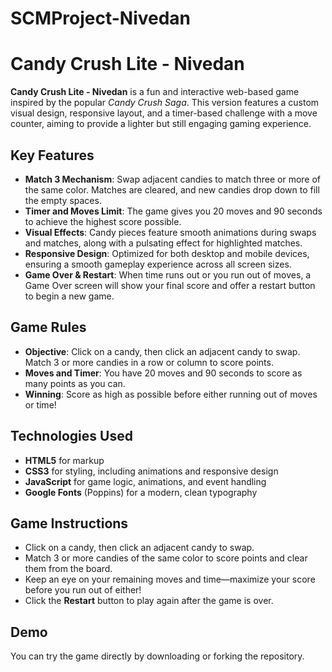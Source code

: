 # SCMProject-Nivedan

# Candy Crush Lite - Nivedan

**Candy Crush Lite - Nivedan** is a fun and interactive web-based game inspired by the popular *Candy Crush Saga*. This version features a custom visual design, responsive layout, and a timer-based challenge with a move counter, aiming to provide a lighter but still engaging gaming experience.

## Key Features

- **Match 3 Mechanism**: Swap adjacent candies to match three or more of the same color. Matches are cleared, and new candies drop down to fill the empty spaces.
- **Timer and Moves Limit**: The game gives you 20 moves and 90 seconds to achieve the highest score possible.
- **Visual Effects**: Candy pieces feature smooth animations during swaps and matches, along with a pulsating effect for highlighted matches.
- **Responsive Design**: Optimized for both desktop and mobile devices, ensuring a smooth gameplay experience across all screen sizes.
- **Game Over & Restart**: When time runs out or you run out of moves, a Game Over screen will show your final score and offer a restart button to begin a new game.

## Game Rules

- **Objective**: Click on a candy, then click an adjacent candy to swap. Match 3 or more candies in a row or column to score points.
- **Moves and Timer**: You have 20 moves and 90 seconds to score as many points as you can.
- **Winning**: Score as high as possible before either running out of moves or time!

## Technologies Used

- **HTML5** for markup
- **CSS3** for styling, including animations and responsive design
- **JavaScript** for game logic, animations, and event handling
- **Google Fonts** (Poppins) for a modern, clean typography

## Game Instructions

- Click on a candy, then click an adjacent candy to swap.
- Match 3 or more candies of the same color to score points and clear them from the board.
- Keep an eye on your remaining moves and time—maximize your score before you run out of either!
- Click the **Restart** button to play again after the game is over.

## Demo

You can try the game directly by downloading or forking the repository.

